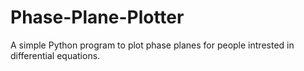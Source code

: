 # Phase-Plane-Plotter
A simple Python program to plot phase planes for people intrested in differential equations.
